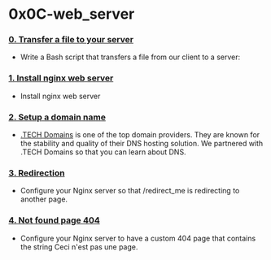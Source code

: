 # 0x0C-web_server

### [0. Transfer a file to your server](./0-transfer_file)
* Write a Bash script that transfers a file from our client to a server:


### [1. Install nginx web server](./1-install_nginx_web_server)
* Install nginx web server 


### [2. Setup a domain name](./2-setup_a_domain_name)
* [.TECH Domains](https://get.tech/) is one of the top domain providers. They are known for the stability and quality of their DNS hosting solution. We partnered with .TECH Domains so that you can learn about DNS.


### [3. Redirection](./3-redirection)
* Configure your Nginx server so that /redirect_me is redirecting to another page.


### [4. Not found page 404](./4-not_found_page_404)
* Configure your Nginx server to have a custom 404 page that contains the string Ceci n'est pas une page.

